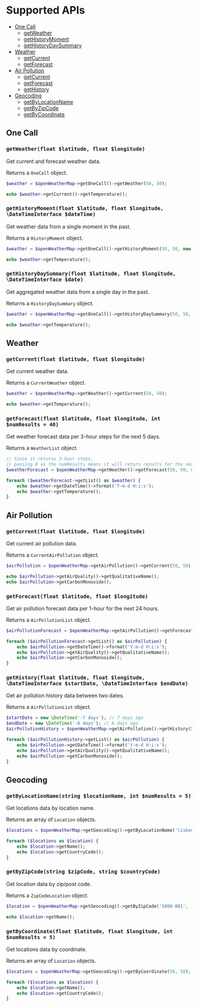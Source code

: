 # Supported APIs

- [One Call](#one-call)
  - [getWeather](#getweatherfloat-latitude-float-longitude)
  - [getHistoryMoment](#gethistorymomentfloat-latitude-float-longitude-datetimeinterface-datetime)
  - [getHistoryDaySummary](#gethistorydaysummaryfloat-latitude-float-longitude-datetimeinterface-date)
- [Weather](#weather)
  - [getCurrent](#getcurrentfloat-latitude-float-longitude)
  - [getForecast](#getforecastfloat-latitude-float-longitude-int-numresults--40)
- [Air Pollution](#air-pollution)
  - [getCurrent](#getcurrentfloat-latitude-float-longitude-1)
  - [getForecast](#getforecastfloat-latitude-float-longitude)
  - [getHistory](#gethistoryfloat-latitude-float-longitude-datetimeinterface-startdate-datetimeinterface-enddate)
- [Geocoding](#geocoding)
  - [getByLocationName](#getbylocationnamestring-locationname-int-numresults--5)
  - [getByZipCode](#getbyzipcodestring-zipcode-string-countrycode)
  - [getByCoordinate](#getbycoordinatefloat-latitude-float-longitude-int-numresults--5)

## One Call

### `getWeather(float $latitude, float $longitude)`

Get current and forecast weather data.

Returns a `OneCall` object.

```php
$weather = $openWeatherMap->getOneCall()->getWeather(50, 50);

echo $weather->getCurrent()->getTemperature();
```

### `getHistoryMoment(float $latitude, float $longitude, \DateTimeInterface $dateTime)`

Get weather data from a single moment in the past.

Returns a `HistoryMoment` object.

```php
$weather = $openWeatherMap->getOneCall()->getHistoryMoment(50, 50, new \DateTime('2023-01-01 12:00:00'));

echo $weather->getTemperature();
```

### `getHistoryDaySummary(float $latitude, float $longitude, \DateTimeInterface $date)`

Get aggregated weather data from a single day in the past.

Returns a `HistoryDaySummary` object.

```php
$weather = $openWeatherMap->getOneCall()->getHistoryDaySummary(50, 50, new \DateTime('1985-07-19'));

echo $weather->getTemperature();
```

## Weather

### `getCurrent(float $latitude, float $longitude)`

Get current weather data.

Returns a `CurrentWeather` object.

```php
$weather = $openWeatherMap->getWeather()->getCurrent(50, 50);

echo $weather->getTemperature();
```

### `getForecast(float $latitude, float $longitude, int $numResults = 40)`

Get weather forecast data per 3-hour steps for the next 5 days.

Returns a `WeatherList` object.

```php
// Since it returns 3-hour steps,
// passing 8 as the numResults means it will return results for the next 24 hours
$weatherForecast = $openWeatherMap->getWeather()->getForecast(50, 50, 8);

foreach ($weatherForecast->getList() as $weather) {
    echo $weather->getDateTime()->format('Y-m-d H:i:s');
    echo $weather->getTemperature();
}
```

## Air Pollution

### `getCurrent(float $latitude, float $longitude)`

Get current air pollution data.

Returns a `CurrentAirPollution` object.

```php
$airPollution = $openWeatherMap->getAirPollution()->getCurrent(50, 50);

echo $airPollution->getAirQuality()->getQualitativeName();
echo $airPollution->getCarbonMonoxide();
```

### `getForecast(float $latitude, float $longitude)`

Get air pollution forecast data per 1-hour for the next 24 hours.

Returns a `AirPollutionList` object.

```php
$airPollutionForecast = $openWeatherMap->getAirPollution()->getForecast(50, 50);

foreach ($airPollutionForecast->getList() as $airPollution) {
    echo $airPollution->getDateTime()->format('Y-m-d H:i:s');
    echo $airPollution->getAirQuality()->getQualitativeName();
    echo $airPollution->getCarbonMonoxide();
}
```

### `getHistory(float $latitude, float $longitude, \DateTimeInterface $startDate, \DateTimeInterface $endDate)`

Get air pollution history data between two dates.

Returns a `AirPollutionList` object.

```php
$startDate = new \DateTime('-7 days'); // 7 days ago
$endDate = new \DateTime('-6 days'); // 6 days ago
$airPollutionHistory = $openWeatherMap->getAirPollution()->getHistory(50, 50, $startDate, $endDate);

foreach ($airPollutionHistory->getList() as $airPollution) {
    echo $airPollution->getDateTime()->format('Y-m-d H:i:s');
    echo $airPollution->getAirQuality()->getQualitativeName();
    echo $airPollution->getCarbonMonoxide();
}
```

## Geocoding

### `getByLocationName(string $locationName, int $numResults = 5)`

Get locations data by location name.

Returns an array of `Location` objects.

```php
$locations = $openWeatherMap->getGeocoding()->getByLocationName('lisbon');

foreach ($locations as $location) {
    echo $location->getName();
    echo $location->getCountryCode();
}
```

### `getByZipCode(string $zipCode, string $countryCode)`

Get location data by zip/post code.

Returns a `ZipCodeLocation` object.

```php
$location = $openWeatherMap->getGeocoding()->getByZipCode('1000-001', 'pt');

echo $location->getName();
```

### `getByCoordinate(float $latitude, float $longitude, int $numResults = 5)`

Get locations data by coordinate.

Returns an array of `Location` objects.

```php
$locations = $openWeatherMap->getGeocoding()->getByCoordinate(50, 50);

foreach ($locations as $location) {
    echo $location->getName();
    echo $location->getCountryCode();
}
```
